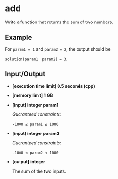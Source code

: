 # add

Write a function that returns the sum of two numbers.

## Example

For `param1 = 1` and `param2 = 2`, the output should be

`solution(param1, param2) = 3`.

## Input/Output

- **[execution time limit] 0.5 seconds (cpp)**
- **[memory limit] 1 GB**
- **[input] integer param1**

    *Guaranteed constraints:*

    `-1000 ≤ param1 ≤ 1000`.

- **[input] integer param2**

    *Guaranteed constraints:*

    `-1000 ≤ param2 ≤ 1000`.

- **[output] integer**

    The sum of the two inputs.
